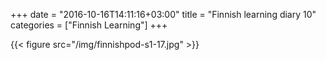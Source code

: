 +++
date = "2016-10-16T14:11:16+03:00"
title = "Finnish learning diary 10"
categories = ["Finnish Learning"]
+++

{{< figure src="/img/finnishpod-s1-17.jpg" >}}
